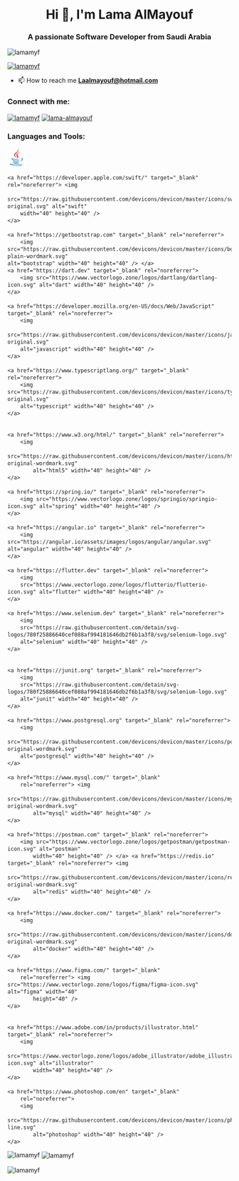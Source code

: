 <h1 align="center">Hi 👋, I'm Lama AlMayouf</h1>
<h3 align="center">A passionate Software Developer from Saudi Arabia</h3>

<p align="left"> <img src="https://komarev.com/ghpvc/?username=lamamyf&label=Profile%20views&color=0e75b6&style=flat"
        alt="lamamyf" /> </p>

<p align="left"> <a href="https://github.com/ryo-ma/github-profile-trophy"><img
            src="https://github-profile-trophy.vercel.app/?username=lamamyf" alt="lamamyf" /></a> </p>

- 📫 How to reach me **Laalmayouf@hotmail.com**

<h3 align="left">Connect with me:</h3>
<p align="left">
    <a href="https://twitter.com/lamamyf" target="blank"><img align="center"
            src="https://raw.githubusercontent.com/rahuldkjain/github-profile-readme-generator/master/src/images/icons/Social/twitter.svg"
            alt="lamamyf" height="30" width="40" /></a>
    <a href="https://linkedin.com/in/lama-almayouf" target="blank"><img align="center"
            src="https://raw.githubusercontent.com/rahuldkjain/github-profile-readme-generator/master/src/images/icons/Social/linked-in-alt.svg"
            alt="lama-almayouf" height="30" width="40" /></a>
</p>

<h3 align="left">Languages and Tools:</h3>
<p align="left"> 
    <a href="https://www.java.com" target="_blank" rel="noreferrer"> 
        <img
            src="https://raw.githubusercontent.com/devicons/devicon/master/icons/java/java-original.svg" alt="java"
            width="40" height="40" /> 
    </a> 

    <a href="https://developer.apple.com/swift/" target="_blank" rel="noreferrer"> <img
        src="https://raw.githubusercontent.com/devicons/devicon/master/icons/swift/swift-original.svg" alt="swift"
        width="40" height="40" /> 
    </a> 

    <a href="https://getbootstrap.com" target="_blank" rel="noreferrer"> 
        <img
    src="https://raw.githubusercontent.com/devicons/devicon/master/icons/bootstrap/bootstrap-plain-wordmark.svg"
    alt="bootstrap" width="40" height="40" /> </a> 
    <a href="https://dart.dev" target="_blank" rel="noreferrer">
        <img src="https://www.vectorlogo.zone/logos/dartlang/dartlang-icon.svg" alt="dart" width="40" height="40" />
    </a> 

    <a href="https://developer.mozilla.org/en-US/docs/Web/JavaScript" target="_blank" rel="noreferrer"> 
        <img
        src="https://raw.githubusercontent.com/devicons/devicon/master/icons/javascript/javascript-original.svg"
        alt="javascript" width="40" height="40" /> 
    </a> 

    <a href="https://www.typescriptlang.org/" target="_blank" rel="noreferrer">
        <img src="https://raw.githubusercontent.com/devicons/devicon/master/icons/typescript/typescript-original.svg"
        alt="typescript" width="40" height="40" /> 
    </a> 

        
    <a href="https://www.w3.org/html/" target="_blank" rel="noreferrer"> 
        <img
            src="https://raw.githubusercontent.com/devicons/devicon/master/icons/html5/html5-original-wordmark.svg"
            alt="html5" width="40" height="40" /> 
    </a> 

    <a href="https://spring.io/" target="_blank" rel="noreferrer">
        <img src="https://www.vectorlogo.zone/logos/springio/springio-icon.svg" alt="spring" width="40" height="40" />
    </a> 

    <a href="https://angular.io" target="_blank" rel="noreferrer">
        <img src="https://angular.io/assets/images/logos/angular/angular.svg" alt="angular" width="40" height="40" />
    </a> 

    <a href="https://flutter.dev" target="_blank" rel="noreferrer"> 
        <img
        src="https://www.vectorlogo.zone/logos/flutterio/flutterio-icon.svg" alt="flutter" width="40" height="40" />
    </a> 

    <a href="https://www.selenium.dev" target="_blank" rel="noreferrer"> 
        <img
        src="https://raw.githubusercontent.com/detain/svg-logos/780f25886640cef088af994181646db2f6b1a3f8/svg/selenium-logo.svg"
        alt="selenium" width="40" height="40" /> 
    </a> 


    <a href="https://junit.org" target="_blank" rel="noreferrer"> 
        <img
        src="https://raw.githubusercontent.com/detain/svg-logos/780f25886640cef088af994181646db2f6b1a3f8/svg/selenium-logo.svg"
        alt="junit" width="40" height="40" /> 
    </a> 

    <a href="https://www.postgresql.org" target="_blank" rel="noreferrer"> 
        <img
        src="https://raw.githubusercontent.com/devicons/devicon/master/icons/postgresql/postgresql-original-wordmark.svg"
        alt="postgresql" width="40" height="40" /> 
    </a>

    <a href="https://www.mysql.com/" target="_blank"
        rel="noreferrer"> <img
            src="https://raw.githubusercontent.com/devicons/devicon/master/icons/mysql/mysql-original-wordmark.svg"
            alt="mysql" width="40" height="40" /> 
    </a> 

    <a href="https://postman.com" target="_blank" rel="noreferrer"> 
        <img src="https://www.vectorlogo.zone/logos/getpostman/getpostman-icon.svg" alt="postman"
            width="40" height="40" /> </a> <a href="https://redis.io" target="_blank" rel="noreferrer"> <img
            src="https://raw.githubusercontent.com/devicons/devicon/master/icons/redis/redis-original-wordmark.svg"
            alt="redis" width="40" height="40" /> 
    </a> 

    <a href="https://www.docker.com/" target="_blank" rel="noreferrer"> 
        <img
            src="https://raw.githubusercontent.com/devicons/devicon/master/icons/docker/docker-original-wordmark.svg"
            alt="docker" width="40" height="40" /> 
    </a> 
    
    <a href="https://www.figma.com/" target="_blank"
        rel="noreferrer"> <img src="https://www.vectorlogo.zone/logos/figma/figma-icon.svg" alt="figma" width="40"
            height="40" /> 
    </a> 

    
    <a href="https://www.adobe.com/in/products/illustrator.html" target="_blank" rel="noreferrer"> 
        <img
            src="https://www.vectorlogo.zone/logos/adobe_illustrator/adobe_illustrator-icon.svg" alt="illustrator"
            width="40" height="40" /> 
    </a> 
    
    <a href="https://www.photoshop.com/en" target="_blank"
        rel="noreferrer"> 
        <img
            src="https://raw.githubusercontent.com/devicons/devicon/master/icons/photoshop/photoshop-line.svg"
            alt="photoshop" width="40" height="40" /> 
    </a> 
</p>

<p>
    <img align="left"
        src="https://github-readme-stats.vercel.app/api/top-langs?username=lamamyf&show_icons=true&locale=en&layout=compact"
        alt="lamamyf" />
</p>

<p>
    &nbsp;<img align="center" src="https://github-readme-stats.vercel.app/api?username=lamamyf&show_icons=true&locale=en"
        alt="lamamyf" />
</p>

<p>
    <img align="center" src="https://github-readme-streak-stats.herokuapp.com/?user=lamamyf&" alt="lamamyf" />
</p>
